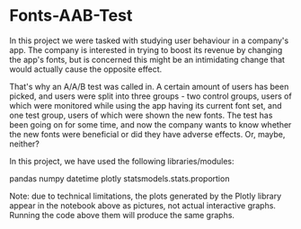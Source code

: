 # Fonts-AAB-Test

In this project we were tasked with studying user behaviour in a company's app. The company is interested in trying to boost its revenue by changing the app's fonts, but is concerned this might be an intimidating change that would actually cause the opposite effect.

That's why an A/A/B test was called in. A certain amount of users has been picked, and users were split into three groups - two control groups, users of which were monitored while using the app having its current font set, and one test group, users of which were shown the new fonts. The test has been going on for some time, and now the company wants to know whether the new fonts were beneficial or did they have adverse effects. Or, maybe, neither?

In this project, we have used the following libraries/modules:

pandas
numpy
datetime
plotly
statsmodels.stats.proportion

Note: due to technical limitations, the plots generated by the Plotly library appear in the notebook above as pictures, not actual interactive graphs. Running the code above them will produce the same graphs.
